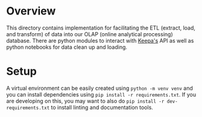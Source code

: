 # Overview
This directory contains implementation for facilitating the ETL (extract, load, and transform) of data
into our OLAP (online  analytical processing) database. There are python modules to interact with
[Keepa's](https://www.keepa.com/#!api) API as well as python notebooks for data clean up and loading.

# Setup
A virtual environment can be easily created using `python -m venv venv` and you can install
dependencies using `pip install -r requirements.txt`. If you are developing on this, you may
want to also do `pip install -r dev-requirements.txt` to install linting and documentation tools.
